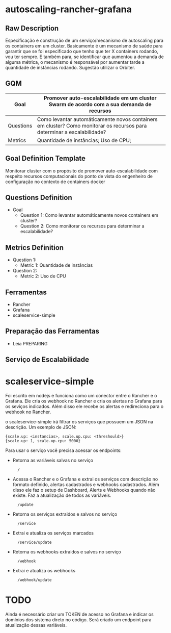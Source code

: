 # autoscaling-rancher-grafana
## Raw Description
Especificação e construção de um serviço/mecanismo de autoscaling para os containers em um cluster. Basicamente é um mecanismo de saúde para garantir que se foi especificado que tenho que ter X containers rodando, vou ter sempre. E também para, se identificar que aumentou a demanda de alguma métrica, o mecanismo é responsável por aumentar tarde a quantidade de instâncias rodando. Sugestão utilizar o Orbiter.

## GQM

| Goal | Promover auto-escalabilidade em um cluster Swarm de acordo com a sua demanda de recursos |
| ------------- | ------------- |
| Questions | Como levantar automáticamente novos containers em cluster? Como monitorar os recursos para determinar a escalabilidade? |
| Metrics | Quantidade de instâncias; Uso de CPU;|

## Goal Definition Template
Monitorar cluster
com o propósito de promover auto-escalabilidade
com respeito recursos computacionais
do ponto de vista do engenheiro de configuração
no contexto de containers docker

## Questions Definition
* Goal
    * Question 1: Como levantar automáticamente novos containers em cluster?
    * Question 2: Como monitorar os recursos para determinar a escalabilidade?

## Metrics Definition
* Question 1:
    * Metric 1: Quantidade de instâncias
* Question 2:
    * Metric 2: Uso de CPU

##  Ferramentas
* Rancher
* Grafana
* scaleservice-simple

## Preparação das Ferramentas
* Leia PREPARING

## Serviço de Escalabilidade
# scaleservice-simple
Foi escrito em nodejs e funciona como um conector entre o Rancher e o Grafana. Ele cria os webhook no Rancher e cria os alertas no Grafana para os seviços indicados. Além disso ele recebe os alertas e redireciona para o webhook no Rancher.

o scaleservice-simple irá filtrar os serviços que possuem um JSON na descrição. Um exemplo de JSON:

	{scale.up: <instancias>, scale.up.cpu: <threshould>}
	{scale.up: 1, scale.up.cpu: 5000}

Para usar o serviço você precisa acessar os endpoints:

* Retorna as variáveis salvas no serviço

        /
* Acessa o Rancher e o Grafana e extrai os serviços com descrição no formato definido, alertas cadastrados e webhooks cadastrados. Além disso ele faz o setup de Dashboard, Alerts e Webhooks quando não existe. Faz a atualização de todos as variáveis.

        /update
* Retorna os serviços extraidos e salvos no serviço
 
        /service
* Extrai e atualiza os serviços marcados

        /service/update
* Retorna os webhooks extraidos e salvos no serviço

        /webhook
* Extrai e atualiza os webhooks

        /webhook/update

# TODO
Ainda é necessário criar um TOKEN de acesso no Grafana e indicar os domínios dos sistema direto no código. Será criado um endpoint para atualização dessas variáveis.
